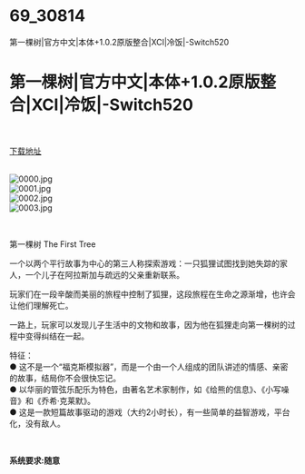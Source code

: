 # 69_30814
第一棵树|官方中文|本体+1.0.2原版整合|XCI|冷饭|-Switch520
# 第一棵树|官方中文|本体+1.0.2原版整合|XCI|冷饭|-Switch520
 <br/></br>
[下载地址](https://www.switch520.cc/article/30814 "下载地址")
<br/></br>

<p><img title="0000.jpg" src="https://www.switch520.cc/muke_img/2022_05_06_00815e09554f2.jpg" alt="0000.jpg"><br>
<img title="0001.jpg" src="https://www.switch520.cc/muke_img/2022_05_06_c8dcfd46bdf14.jpg" alt="0001.jpg"><br>
<img title="0002.jpg" src="https://www.switch520.cc/muke_img/2022_05_06_31860fd085eba.jpg" alt="0002.jpg"><br>
<img title="0003.jpg" src="https://www.switch520.cc/muke_img/2022_05_06_97707d14d4f2f.jpg" alt="0003.jpg"></p>
<p>&nbsp;</p>
<p>第一棵树 The First Tree</p>
<p>一个以两个平行故事为中心的第三人称探索游戏：一只狐狸试图找到她失踪的家人，一个儿子在阿拉斯加与疏远的父亲重新联系。</p>
<p>玩家们在一段辛酸而美丽的旅程中控制了狐狸，这段旅程在生命之源渐增，也许会让他们理解死亡。</p>
<p>一路上，玩家可以发现儿子生活中的文物和故事，因为他在狐狸走向第一棵树的过程中变得纠结在一起。</p>
<p>特征：<br>
● 这不是一个“福克斯模拟器”，而是一个由一个人组成的团队讲述的情感、亲密的故事，结局你不会很快忘记。<br>
● 以华丽的管弦乐配乐为特色，由著名艺术家制作，如《给熊的信息》、《小写噪音》和《乔希·克莱默》。<br>
● 这是一款短篇故事驱动的游戏（大约2小时长），有一些简单的益智游戏，平台化，没有敌人。</p>
<p>&nbsp;</p>
<p><strong>系统要求:随意</strong></p>



